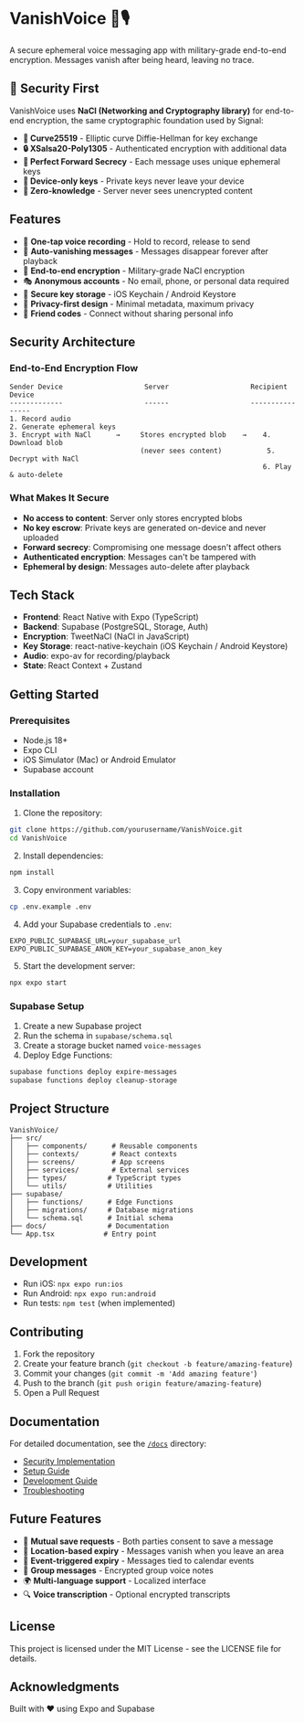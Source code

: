# VanishVoice 👻🎙️

A secure ephemeral voice messaging app with military-grade end-to-end encryption. Messages vanish after being heard, leaving no trace.

## 🔐 Security First

VanishVoice uses **NaCl (Networking and Cryptography library)** for end-to-end encryption, the same cryptographic foundation used by Signal:

- **🔑 Curve25519** - Elliptic curve Diffie-Hellman for key exchange
- **🔒 XSalsa20-Poly1305** - Authenticated encryption with additional data
- **🎲 Perfect Forward Secrecy** - Each message uses unique ephemeral keys
- **📱 Device-only keys** - Private keys never leave your device
- **🚫 Zero-knowledge** - Server never sees unencrypted content

## Features

- 🎤 **One-tap voice recording** - Hold to record, release to send
- 👻 **Auto-vanishing messages** - Messages disappear forever after playback
- 🔐 **End-to-end encryption** - Military-grade NaCl encryption
- 🎭 **Anonymous accounts** - No email, phone, or personal data required
- 🔑 **Secure key storage** - iOS Keychain / Android Keystore
- 📍 **Privacy-first design** - Minimal metadata, maximum privacy
- 🎯 **Friend codes** - Connect without sharing personal info

## Security Architecture

### End-to-End Encryption Flow
```
Sender Device                    Server                    Recipient Device
-------------                    ------                    ----------------
1. Record audio
2. Generate ephemeral keys
3. Encrypt with NaCl      →     Stores encrypted blob    →    4. Download blob
                                (never sees content)           5. Decrypt with NaCl
                                                              6. Play & auto-delete
```

### What Makes It Secure
- **No access to content**: Server only stores encrypted blobs
- **No key escrow**: Private keys are generated on-device and never uploaded
- **Forward secrecy**: Compromising one message doesn't affect others
- **Authenticated encryption**: Messages can't be tampered with
- **Ephemeral by design**: Messages auto-delete after playback

## Tech Stack

- **Frontend**: React Native with Expo (TypeScript)
- **Backend**: Supabase (PostgreSQL, Storage, Auth)
- **Encryption**: TweetNaCl (NaCl in JavaScript)
- **Key Storage**: react-native-keychain (iOS Keychain / Android Keystore)
- **Audio**: expo-av for recording/playback
- **State**: React Context + Zustand

## Getting Started

### Prerequisites

- Node.js 18+
- Expo CLI
- iOS Simulator (Mac) or Android Emulator
- Supabase account

### Installation

1. Clone the repository:
```bash
git clone https://github.com/yourusername/VanishVoice.git
cd VanishVoice
```

2. Install dependencies:
```bash
npm install
```

3. Copy environment variables:
```bash
cp .env.example .env
```

4. Add your Supabase credentials to `.env`:
```
EXPO_PUBLIC_SUPABASE_URL=your_supabase_url
EXPO_PUBLIC_SUPABASE_ANON_KEY=your_supabase_anon_key
```

5. Start the development server:
```bash
npx expo start
```

### Supabase Setup

1. Create a new Supabase project
2. Run the schema in `supabase/schema.sql`
3. Create a storage bucket named `voice-messages`
4. Deploy Edge Functions:
```bash
supabase functions deploy expire-messages
supabase functions deploy cleanup-storage
```

## Project Structure

```
VanishVoice/
├── src/
│   ├── components/      # Reusable components
│   ├── contexts/        # React contexts
│   ├── screens/         # App screens
│   ├── services/        # External services
│   ├── types/          # TypeScript types
│   └── utils/          # Utilities
├── supabase/
│   ├── functions/      # Edge Functions
│   ├── migrations/     # Database migrations
│   └── schema.sql      # Initial schema
├── docs/               # Documentation
└── App.tsx            # Entry point
```

## Development

- Run iOS: `npx expo run:ios`
- Run Android: `npx expo run:android`
- Run tests: `npm test` (when implemented)

## Contributing

1. Fork the repository
2. Create your feature branch (`git checkout -b feature/amazing-feature`)
3. Commit your changes (`git commit -m 'Add amazing feature'`)
4. Push to the branch (`git push origin feature/amazing-feature`)
5. Open a Pull Request

## Documentation

For detailed documentation, see the [`/docs`](./docs) directory:
- [Security Implementation](./docs/security/NACL_IMPLEMENTATION_GUIDE.md)
- [Setup Guide](./docs/setup/SETUP.md)
- [Development Guide](./docs/development/PROJECT_STATUS.md)
- [Troubleshooting](./docs/troubleshooting/)

## Future Features

- 💾 **Mutual save requests** - Both parties consent to save a message
- 📍 **Location-based expiry** - Messages vanish when you leave an area
- 🎉 **Event-triggered expiry** - Messages tied to calendar events
- 👥 **Group messages** - Encrypted group voice notes
- 🌍 **Multi-language support** - Localized interface
- 🔍 **Voice transcription** - Optional encrypted transcripts

## License

This project is licensed under the MIT License - see the LICENSE file for details.

## Acknowledgments

Built with ❤️ using Expo and Supabase